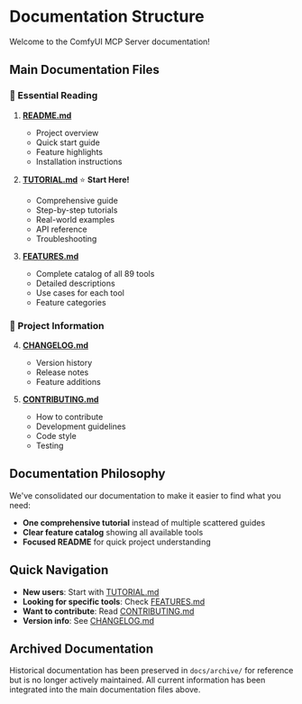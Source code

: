 # Documentation Structure

Welcome to the ComfyUI MCP Server documentation!

## Main Documentation Files

### 📖 Essential Reading

1. **[README.md](../README.md)**
   - Project overview
   - Quick start guide
   - Feature highlights
   - Installation instructions

2. **[TUTORIAL.md](../TUTORIAL.md)** ⭐ **Start Here!**
   - Comprehensive guide
   - Step-by-step tutorials
   - Real-world examples
   - API reference
   - Troubleshooting

3. **[FEATURES.md](../FEATURES.md)**
   - Complete catalog of all 89 tools
   - Detailed descriptions
   - Use cases for each tool
   - Feature categories

### 📝 Project Information

4. **[CHANGELOG.md](../CHANGELOG.md)**
   - Version history
   - Release notes
   - Feature additions

5. **[CONTRIBUTING.md](../CONTRIBUTING.md)**
   - How to contribute
   - Development guidelines
   - Code style
   - Testing

## Documentation Philosophy

We've consolidated our documentation to make it easier to find what you need:

- **One comprehensive tutorial** instead of multiple scattered guides
- **Clear feature catalog** showing all available tools
- **Focused README** for quick project understanding

## Quick Navigation

- **New users**: Start with [TUTORIAL.md](../TUTORIAL.md)
- **Looking for specific tools**: Check [FEATURES.md](../FEATURES.md)
- **Want to contribute**: Read [CONTRIBUTING.md](../CONTRIBUTING.md)
- **Version info**: See [CHANGELOG.md](../CHANGELOG.md)

## Archived Documentation

Historical documentation has been preserved in `docs/archive/` for reference but is no longer actively maintained. All current information has been integrated into the main documentation files above.